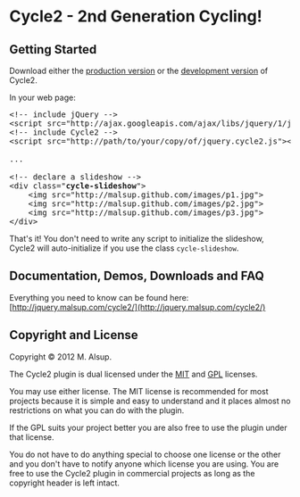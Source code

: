 # Cycle2 - 2nd Generation Cycling!

## Getting Started
Download either the [production version][min] or the [development version][max] of Cycle2.

[min]: http://malsup.github.com/min/jquery.cycle2.min.js
[max]: http://malsup.github.com/jquery.cycle2.js

In your web page:

<pre>
&lt;!-- include jQuery -->
&lt;script src="http://ajax.googleapis.com/ajax/libs/jquery/1/jquery.js">&lt;/script>
&lt;!-- include Cycle2 -->
&lt;script src="http://path/to/your/copy/of/jquery.cycle2.js">&lt;/script>

...

&lt;!-- declare a slideshow -->
&lt;div class="<strong>cycle-slideshow</strong>">
    &lt;img src="http://malsup.github.com/images/p1.jpg">
    &lt;img src="http://malsup.github.com/images/p2.jpg">
    &lt;img src="http://malsup.github.com/images/p3.jpg">
&lt;/div>
</pre>
That's it!  You don't need to write any script to initialize the slideshow, Cycle2 will auto-initialize if you use the class <code>cycle-slideshow</code>.

## Documentation, Demos, Downloads and FAQ
Everything you need to know can be found here: 
[http://jquery.malsup.com/cycle2/](http://jquery.malsup.com/cycle2/)


## Copyright and License
Copyright &copy; 2012 M. Alsup.

The Cycle2 plugin is dual licensed under the [MIT](http://malsup.github.com/mit-license.txt) and [GPL](http://malsup.github.com/gpl-license-v2.txt) licenses.

You may use either license.  The MIT license is recommended for most projects because it is simple and easy to understand and it places almost no restrictions on what you can do with the plugin.

If the GPL suits your project better you are also free to use the plugin under that license.

You do not have to do anything special to choose one license or the other and you don't have to notify anyone which license you are using. You are free to use the Cycle2 plugin in commercial projects as long as the copyright header is left intact.
